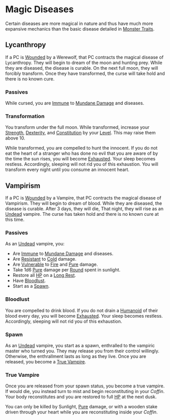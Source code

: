 # Magic Diseases

Certain diseases are more magical in nature and thus have much more expansive mechanics than the basic disease detailed in [Monster Traits](Monster%20Traits.md).

## Lycanthropy

If a PC is [Wounded](../../Game%20Procedures/Conditions/Wounded.md) by a Werewolf, that PC contracts the magical disease of Lycanthropy. They will begin to dream of the moon and hunting prey. While they are diseased, the disease is curable. On the next full moon, they will forcibly transform. Once they have transformed, the curse will take hold and there is no known cure.

### Passives

While cursed, you are [Immune](../../Game%20Procedures/Conditions/Immune.md) to [Mundane Damage](../../Game%20Procedures/Combat/Damage%20Types/Mundane%20Damage.md) and diseases.

### Transformation

You transform under the full moon. While transformed, increase your [Strength](../../Player%20Characters/The%20Ability%20Scores/Strength.md), [Dexterity](../../Player%20Characters/The%20Ability%20Scores/Dexterity.md), and [Constitution](../../Player%20Characters/The%20Ability%20Scores/Constitution.md) by your [Level](../../Player%20Characters/Progression/Level.md). This may raise them above 10.

While transformed, you are compelled to hunt the innocent. If you do not eat the heart of a stranger who has done no evil that you are aware of by the time the sun rises, you will become [Exhausted](../../Game%20Procedures/Conditions/Exhausted.md). Your sleep becomes restless. Accordingly, sleeping will not rid you of this exhaustion. You will transform every night until you consume an innocent heart.

## Vampirism

If a PC is [Wounded](../../Game%20Procedures/Conditions/Wounded.md) by a Vampire, that PC contracts the magical disease of Vampirism. They will begin to dream of blood. While they are diseased, the disease is curable. After 3 days, they will die, That night, they will rise as an [Undead](../Creature%20Types/Undead.md) vampire. The curse has taken hold and there is no known cure at this time.

### Passives

As an [Undead](../Creature%20Types/Undead.md) vampire, you:

- Are [Immune](../../Game%20Procedures/Conditions/Immune.md) to [Mundane Damage](../../Game%20Procedures/Combat/Damage%20Types/Mundane%20Damage.md) and diseases.
- Are [Resistant](../../Game%20Procedures/Conditions/Resistant.md) to [Cold](../../Game%20Procedures/Combat/Damage%20Types/Cold.md) damage.
- Are [Vulnerable](../../Game%20Procedures/Conditions/Vulnerable.md) to [Fire](../../Magic/Spells/Spell%20Domains/Fire.md) and [Pure](../../Game%20Procedures/Combat/Damage%20Types/Pure.md) damage.
- Take 1d6 [Pure](../../Game%20Procedures/Combat/Damage%20Types/Pure.md) damage per [Round](../../Game%20Procedures/Core%20Procedures/Round.md) spent in sunlight.
- Restore all [HP](../../Player%20Characters/Derived%20Statistics/Hit%20Points.md) on a [Long Rest](../../Game%20Procedures/Core%20Procedures/Resting.md#Long%20Rest).
- Have [Bloodlust](#Bloodlust).
- Start as a [Spawn](#Spawn).

### Bloodlust

You are compelled to drink blood. If you do not drain a [Humanoid](../Creature%20Types/Humanoid.md) of their blood every day, you will become [Exhausted](../../Game%20Procedures/Conditions/Exhausted.md). Your sleep becomes restless. Accordingly, sleeping will not rid you of this exhaustion.

### Spawn

As an [Undead](../Creature%20Types/Undead.md) vampire, you start as a spawn, enthralled to the vampiric master who turned you. They may release you from their control willingly. Otherwise, the enthrallment lasts as long as they live. Once you are released, you become a [True Vampire](#True%20Vampire).

### True Vampire

Once you are released from your spawn status, you become a true vampire. If would die, you instead turn to mist and begin reconstituting in your *Coffin*. Your body reconstitutes and you are restored to full [HP](../../Player%20Characters/Derived%20Statistics/Hit%20Points.md) at the next dusk.

You can only be killed by Sunlight, [Pure](../../Game%20Procedures/Combat/Damage%20Types/Pure.md) damage, or with a wooden stake driven through your heart while you are reconstituting inside your *Coffin*.
